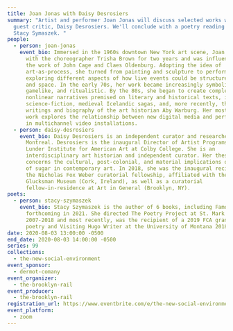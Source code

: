 ```yaml
---
title: Joan Jonas with Daisy Desrosiers
summary: "Artist and performer Joan Jonas will discuss selected works with Rail
  guest critic, Daisy Desrosiers. We'll conclude with a poetry reading from
  Stacy Symaszek. "
people:
  - person: joan-jonas
    event_bio: Immersed in the 1960s downtown New York art scene, Joan Jonas studied
      with the choreographer Trisha Brown for two years and was influenced by
      the work of John Cage and Claes Oldenburg. Adopting the idea of
      art-as-process, she turned from painting and sculpture to performance art,
      exploring different aspects of how live events could be structured in time
      and space. In the early 70s, her work became increasingly symbolic,
      gamelike, and ritualistic. By the 80s, she began to create complex,
      nonlinear narratives premised on literary and historical texts, including
      science-fiction, medieval Icelandic sagas, and, more recently, the
      writings and biography of the art historian Aby Warburg. Her most recent
      work explores the relationship between new digital media and performance
      in multichannel video installations.
  - person: daisy-desrosiers
    event_bio: Daisy Desrosiers is an independent curator and researcher based in
      Montreal. Desrosiers is the inaugural Director of Artist Programs at the
      Lunder Institute for American Art at Colby College. She is an
      interdisciplinary art historian and independent curator. Her thesis
      concerns the cultural, post-colonial, and material implications of the use
      of sugar in contemporary art. In 2018, she was the inaugural recipient of
      the Nicholas Fox Weber curatorial fellowship, affiliated with the
      Glucksman Museum (Cork, Ireland), as well as a curatorial
      fellow-in-residence at Art in General (Brooklyn, NY).
poets:
  - person: stacy-szymaszek
    event_bio: Stacy Szymaszek is the author of 6 books, including Famous Hermits,
      forthcoming in 2021. She directed The Poetry Project at St. Mark's from
      2007-2018 and most recently, was the recipient of a 2019 FCA grant in
      poetry and Visiting Hugo Writer at the University of Montana 2018-19.
date: 2020-08-03 13:00:00 -0500
end_date: 2020-08-03 14:00:00 -0500
series: 99
collections:
  - the-new-social-environment
event_sponsor:
  - dermot-comany
event_organizer:
  - the-brooklyn-rail
event_producer:
  - the-brooklyn-rail
registration_url: https://www.eventbrite.com/e/the-new-social-environment-99-joan-jonas-tickets-115351720100
event_platform:
  - zoom
---
```

